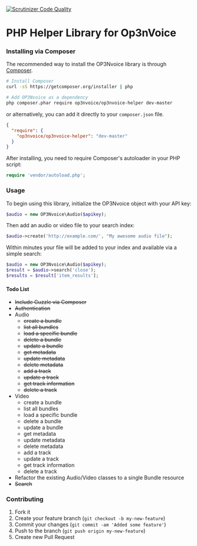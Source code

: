 [![Scrutinizer Code Quality](https://scrutinizer-ci.com/g/OP3Nvoice/op3nvoice-php/badges/quality-score.png?s=461ba0663e453941a097d9b8049ba865c4512617)](https://scrutinizer-ci.com/g/OP3Nvoice/op3nvoice-php/)

PHP Helper Library for Op3nVoice
=============

### Installing via Composer

The recommended way to install the OP3Nvoice library is through [Composer](http://getcomposer.org).

```bash
# Install Composer
curl -sS https://getcomposer.org/installer | php

# Add OP3Nvoice as a dependency
php composer.phar require op3nvoice/op3nvoice-helper dev-master
```

or alternatively, you can add it directly to your `composer.json` file.

```json
{
  "require": {
    "op3nvoice/op3nvoice-helper": "dev-master"
  }
}
```

After installing, you need to require Composer's autoloader in your PHP script:

```php
require 'vendor/autoload.php';
```

### Usage

To begin using this library, initialize the OP3Nvoice object with your API key:

```php
$audio = new OP3Nvoice\Audio($apikey);
```

Then add an audio or video file to your search index:

```php
$audio->create('http://example.com/', "My awesome audio file");
```

Within minutes your file will be added to your index and available via a simple search:

```php
$audio = new OP3Nvoice\Audio($apikey);
$result = $audio->search('close');
$results = $result['item_results'];
```

#### Todo List

* ~~Include Guzzle via Composer~~
* ~~Authentication~~
* Audio
  * ~~create a bundle~~
  * ~~list all bundles~~
  * ~~load a specific bundle~~
  * ~~delete a bundle~~
  * ~~update a bundle~~
  * ~~get metadata~~
  * ~~update metadata~~
  * ~~delete metadata~~
  * ~~add a track~~
  * ~~update a track~~
  * ~~get track information~~
  * ~~delete a track~~
* Video
  * create a bundle
  * list all bundles
  * load a specific bundle
  * delete a bundle
  * update a bundle
  * get metadata
  * update metadata
  * delete metadata
  * add a track
  * update a track
  * get track information
  * delete a track
* Refactor the existing Audio/Video classes to a single Bundle resource
* ~~Search~~

### Contributing

1. Fork it
2. Create your feature branch (`git checkout -b my-new-feature`)
3. Commit your changes (`git commit -am 'Added some feature'`)
4. Push to the branch (`git push origin my-new-feature`)
5. Create new Pull Request
